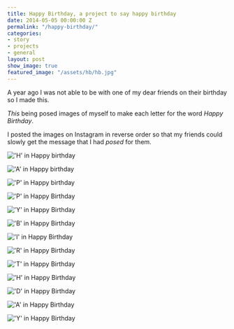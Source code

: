 ```yaml
---
title: Happy Birthday, a project to say happy birthday
date: 2014-05-05 00:00:00 Z
permalink: "/happy-birthday/"
categories:
- story
- projects
- general
layout: post
show_image: true
featured_image: "/assets/hb/hb.jpg"
---
```


A year ago I was not able to be with one of my dear friends on their birthday so I made this.

_This_ being posed images of myself to make each letter for the word _Happy Birthday_.

I posted the images on Instagram in reverse order so that my friends could slowly get the message that I had _posed_ for them.

!['H' in Happy birthday](/assets/hb/h.jpg)

!['A' in Happy birthday](/assets/hb/a.jpg)

!['P' in Happy birthday](/assets/hb/p.jpg)

!['P' in Happy Birthday](/assets/hb/p2.jpg)

!['Y' in Happy Birthday](/assets/hb/y.jpg)

!['B' in Happy Birthday](/assets/hb/b.jpg)

!['I' in Happy Birthday](/assets/hb/i.jpg)

!['R' in Happy Birthday](/assets/hb/r.jpg)

!['T' in Happy Birthday](/assets/hb/t.jpg)

!['H' in Happy Birthday](/assets/hb/h.jpg)

!['D' in Happy Birthday](/assets/hb/d.jpg)

!['A' in Happy Birthday](/assets/hb/a.jpg)

!['Y' in Happy Birthday](/assets/hb/y2.jpg)
